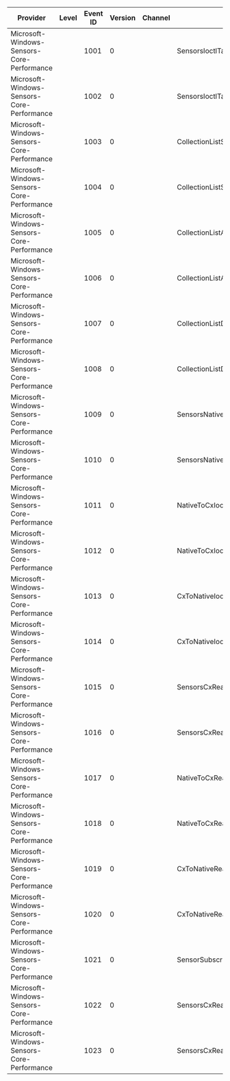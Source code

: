 Provider                                    |  Level  |  Event ID  |  Version  |  Channel  |  Task                                        |  Opcode  |  Keyword  |  Message
--------------------------------------------|---------|------------|-----------|-----------|----------------------------------------------|----------|-----------|---------
Microsoft-Windows-Sensors-Core-Performance  |         |  1001      |  0        |           |  SensorsIoctlTask                            |  Start   |           |
Microsoft-Windows-Sensors-Core-Performance  |         |  1002      |  0        |           |  SensorsIoctlTask                            |  Stop    |           |
Microsoft-Windows-Sensors-Core-Performance  |         |  1003      |  0        |           |  CollectionListSerializationTask             |  Start   |           |
Microsoft-Windows-Sensors-Core-Performance  |         |  1004      |  0        |           |  CollectionListSerializationTask             |  Stop    |           |
Microsoft-Windows-Sensors-Core-Performance  |         |  1005      |  0        |           |  CollectionListAllocateAndSerializationTask  |  Start   |           |
Microsoft-Windows-Sensors-Core-Performance  |         |  1006      |  0        |           |  CollectionListAllocateAndSerializationTask  |  Stop    |           |
Microsoft-Windows-Sensors-Core-Performance  |         |  1007      |  0        |           |  CollectionListDeserializationTask           |  Start   |           |
Microsoft-Windows-Sensors-Core-Performance  |         |  1008      |  0        |           |  CollectionListDeserializationTask           |  Stop    |           |
Microsoft-Windows-Sensors-Core-Performance  |         |  1009      |  0        |           |  SensorsNativeIoctlTask                      |  Start   |           |
Microsoft-Windows-Sensors-Core-Performance  |         |  1010      |  0        |           |  SensorsNativeIoctlTask                      |  Stop    |           |
Microsoft-Windows-Sensors-Core-Performance  |         |  1011      |  0        |           |  NativeToCxIoctlTransferTask                 |  Start   |           |
Microsoft-Windows-Sensors-Core-Performance  |         |  1012      |  0        |           |  NativeToCxIoctlTransferTask                 |  Stop    |           |
Microsoft-Windows-Sensors-Core-Performance  |         |  1013      |  0        |           |  CxToNativeIoctlTransferTask                 |  Start   |           |
Microsoft-Windows-Sensors-Core-Performance  |         |  1014      |  0        |           |  CxToNativeIoctlTransferTask                 |  Stop    |           |
Microsoft-Windows-Sensors-Core-Performance  |         |  1015      |  0        |           |  SensorsCxReadTask                           |  Start   |           |
Microsoft-Windows-Sensors-Core-Performance  |         |  1016      |  0        |           |  SensorsCxReadTask                           |  Stop    |           |
Microsoft-Windows-Sensors-Core-Performance  |         |  1017      |  0        |           |  NativeToCxReadTransferTask                  |  Start   |           |
Microsoft-Windows-Sensors-Core-Performance  |         |  1018      |  0        |           |  NativeToCxReadTransferTask                  |  Stop    |           |
Microsoft-Windows-Sensors-Core-Performance  |         |  1019      |  0        |           |  CxToNativeReadTransferTask                  |  Start   |           |
Microsoft-Windows-Sensors-Core-Performance  |         |  1020      |  0        |           |  CxToNativeReadTransferTask                  |  Stop    |           |
Microsoft-Windows-Sensors-Core-Performance  |         |  1021      |  0        |           |  SensorSubscription                          |          |           |
Microsoft-Windows-Sensors-Core-Performance  |         |  1022      |  0        |           |  SensorsCxReadTask                           |          |           |
Microsoft-Windows-Sensors-Core-Performance  |         |  1023      |  0        |           |  SensorsCxReadTask                           |          |           |